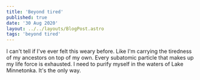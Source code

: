 ```yaml
---
title: 'Beyond tired'
published: true
date: '30 Aug 2020'
layout: ../../layouts/BlogPost.astro
tags: 'beyond tired'
---
```


I can't tell if I've ever felt this weary before. Like I'm carrying the tiredness of my ancestors on top of my own. Every subatomic particle that makes up my life force is exhausted. I need to purify myself in the waters of Lake Minnetonka. It's the only way.